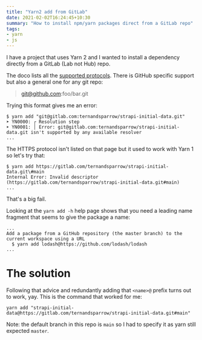 ```yaml
---
title: "Yarn2 add from GitLab"
date: 2021-02-02T16:24:45+10:30
summary: "How to install npm/yarn packages direct from a GitLab repo"
tags:
- yarn
- js
---
```


I have a project that uses Yarn 2 and I wanted to install a dependency directly
from a GitLab (Lab not Hub) repo.

The doco lists all the [supported
protocols](https://yarnpkg.com/features/protocols). There is GitHub specific
support but also a general one for any git repo:

> git@github.com:foo/bar.git

Trying this format gives me an error:

```
$ yarn add "git@gitlab.com:ternandsparrow/strapi-initial-data.git"
➤ YN0000: ┌ Resolution step
➤ YN0001: │ Error: git@gitlab.com:ternandsparrow/strapi-initial-data.git isn't supported by any available resolver
...
```

The HTTPS protocol isn't listed on that page but it used to work with Yarn 1 so
let's try that:

```
$ yarn add https://gitlab.com/ternandsparrow/strapi-initial-data.git\#main
Internal Error: Invalid descriptor (https://gitlab.com/ternandsparrow/strapi-initial-data.git#main)
...
```

That's a big fail.

Looking at the `yarn add -h` help page shows that you need a leading name
fragment that seems to give the package a name:

```
...
Add a package from a GitHub repository (the master branch) to the current workspace using a URL
  $ yarn add lodash@https://github.com/lodash/lodash
...
```

# The solution
Following that advice and redundantly adding that `<name>@` prefix turns out to
work, yay. This is the command that worked for me:

```
yarn add "strapi-initial-data@https://gitlab.com/ternandsparrow/strapi-initial-data.git#main"
```

Note: the default branch in this repo is `main` so I had to specify it as yarn
still expected `master`.
